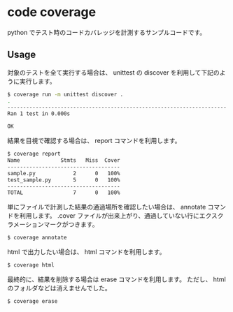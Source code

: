 # code coverage

python でテスト時のコードカバレッジを計測するサンプルコードです。

## Usage

対象のテストを全て実行する場合は、
unittest の discover を利用して下記のように実行します。

```sh
$ coverage run -m unittest discover .
.
----------------------------------------------------------------------
Ran 1 test in 0.000s

OK
```

結果を目視で確認する場合は、 report コマンドを利用します。

```sh
$ coverage report
Name             Stmts   Miss  Cover
------------------------------------
sample.py            2      0   100%
test_sample.py       5      0   100%
------------------------------------
TOTAL                7      0   100%
```

単にファイルで計測した結果の通過場所を確認したい場合は、 annotate コマンドを利用します。
.cover ファイルが出来上がり、通過していない行にエクスクラメーションマークがつきます。

```sh
$ coverage annotate
```

html で出力したい場合は、 html コマンドを利用します。

```sh
$ coverage html
```

最終的に、結果を削除する場合は erase コマンドを利用します。
ただし、 html のフォルダなどは消えませんでした。

```sh
$ coverage erase
```
